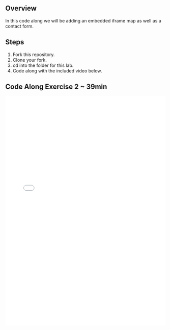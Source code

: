 ## Overview

In this code along we will be adding an embedded iframe map as well as a contact form.

## Steps

1. Fork this repository.
2. Clone your fork.
3. cd into the folder for this lab.
4. Code along with the included video below.

## Code Along Exercise 2 ~ 39min

<iframe width="100%" height="720" src="//www.youtube.com/embed/lYHcdsF0Iug?list=PLj148bJp5wixh7e887553JmVMqunH5VFH&amp;rel=0&amp;controls=1&amp;showinfo=1" frameborder="0" allowfullscreen></iframe>